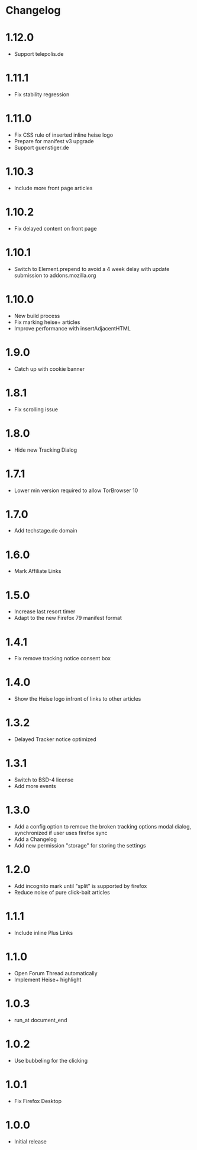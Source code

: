 # Changelog

# 1.12.0

- Support telepolis.de

# 1.11.1

- Fix stability regression

# 1.11.0

- Fix CSS rule of inserted inline heise logo
- Prepare for manifest v3 upgrade
- Support guenstiger.de

# 1.10.3

- Include more front page articles

# 1.10.2

- Fix delayed content on front page

# 1.10.1

- Switch to Element.prepend to avoid a 4 week delay with update submission to addons.mozilla.org

# 1.10.0

- New build process
- Fix marking heise+ articles
- Improve performance with insertAdjacentHTML

# 1.9.0

- Catch up with cookie banner

# 1.8.1

- Fix scrolling issue

# 1.8.0

- Hide new Tracking Dialog

# 1.7.1

- Lower min version required to allow TorBrowser 10

# 1.7.0

- Add techstage.de domain

# 1.6.0

- Mark Affiliate Links

# 1.5.0

- Increase last resort timer
- Adapt to the new Firefox 79 manifest format

# 1.4.1

- Fix remove tracking notice consent box

# 1.4.0

- Show the Heise logo infront of links to other articles

# 1.3.2

- Delayed Tracker notice optimized

# 1.3.1

- Switch to BSD-4 license
- Add more events

# 1.3.0

- Add a config option to remove the broken tracking options modal dialog, synchronized if user uses firefox sync
- Add a Changelog
- Add new permission "storage" for storing the settings

# 1.2.0

- Add incognito mark until "split" is supported by firefox
- Reduce noise of pure click-bait articles

# 1.1.1

- Include inline Plus Links

# 1.1.0

- Open Forum Thread automatically
- Implement Heise+ highlight

# 1.0.3

- run_at document_end

# 1.0.2

- Use bubbeling for the clicking

# 1.0.1

- Fix Firefox Desktop

# 1.0.0

- Initial release
